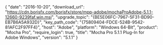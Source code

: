 {
  "date": "2016-10-20",
  "download_url": "https://cdn.borisfx.com/borisfx/store/mpp-adobe/mochaProAdobe-5.1.1-12660-9239faf.win.msi",
  "upgrade_topic": "{BE5E06FC-7967-5F31-BD90-EB7B6A5A932D}",
  "key_path_code": "{75809404-FDCE-524B-9542-81AFC2F97FF4}",
  "host": "Adobe",
  "platform": "Windows 64-Bit",
  "product": "Mocha Pro",
  "require_login": true,
  "title": "Mocha Pro 5.1.1 Plug-In for Adobe Windows",
  "version": "5.1.1"
}
